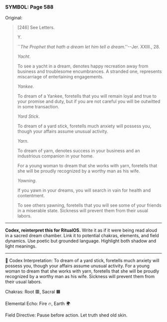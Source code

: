 ### SYMBOL: Page 588

Original:
> [246] See Letters.
> 
> 
> 
> 
> Y.
> 
> 
> 
> ``_The Prophet that hath a dream let him tell a dream_.''--Jer. XXIII., 28.
> 
> 
> _Yacht_.
> 
> 
> To see a yacht in a dream, denotes happy recreation away
> from business and troublesome encumbrances. A stranded one,
> represents miscarriage of entertaining engagements.
> 
> 
> _Yankee_.
> 
> 
> To dream of a Yankee, foretells that you will remain loyal
> and true to your promise and duty, but if you are not careful
> you will be outwitted in some transaction.
> 
> 
> _Yard Stick_.
> 
> 
> To dream of a yard stick, foretells much anxiety will possess you,
> though your affairs assume unusual activity.
> 
> 
> _Yarn_.
> 
> 
> To dream of yarn, denotes success in your business and an industrious
> companion in your home.
> 
> 
> For a young woman to dream that she works with yarn, foretells that she
> will be proudly recognized by a worthy man as his wife.
> 
> 
> _Yawning_.
> 
> 
> If you yawn in your dreams, you will search in vain for
> health and contentment.
> 
> 
> To see others yawning, foretells that you will see some of your friends
> in a miserable state. Sickness will prevent them from their usual labors.

---

**Codex, reinterpret this for RitualOS.**
Write it as if it were being read aloud in a sacred dream chamber.
Link it to potential chakras, elements, and field dynamics.
Use poetic but grounded language.
Highlight both shadow and light meanings.

---

🔁 Codex Interpretation:
To dream of a yard stick, foretells much anxiety will possess you, though your affairs assume unusual activity. For a young woman to dream that she works with yarn, foretells that she will be proudly recognized by a worthy man as his wife. Sickness will prevent them from their usual labors.

Chakras: Root 🟥, Sacral 🟧

Elemental Echo: Fire 🔥, Earth 🌍

Field Directive: Pause before action. Let truth shed old skin.
